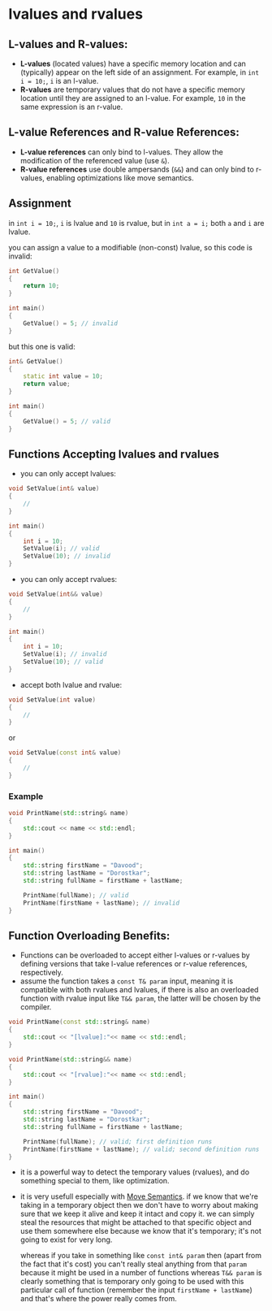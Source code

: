 # lvalues and rvalues

## L-values and R-values:
- **L-values** (located values) have a specific memory location and can (typically) appear on the left side of an assignment. For example, in `int i = 10;`, `i` is an l-value.
- **R-values** are temporary values that do not have a specific memory location until they are assigned to an l-value. For example, `10` in the same expression is an r-value.

## L-value References and R-value References:
- **L-value references** can only bind to l-values. They allow the modification of the referenced value (use `&`).
- **R-value references** use double ampersands (`&&`) and can only bind to r-values, enabling optimizations like move semantics.

## Assignment
in `int i = 10;`, `i` is lvalue and `10` is rvalue, but in `int a = i;` both `a` and `i` are lvalue.

you can assign a value to a modifiable (non-const) lvalue, so this code is invalid:
```cpp
int GetValue()
{
    return 10;
}

int main()
{
    GetValue() = 5; // invalid
}
```
but this one is valid:
```cpp
int& GetValue()
{
    static int value = 10;
    return value;
}

int main()
{
    GetValue() = 5; // valid
}
```
## Functions Accepting lvalues and rvalues
- you can only accept lvalues:
```cpp
void SetValue(int& value)
{
    //
}

int main()
{
    int i = 10;
    SetValue(i); // valid
    SetValue(10); // invalid
}
```
- you can only accept rvalues:
```cpp
void SetValue(int&& value)
{
    //
}

int main()
{
    int i = 10;
    SetValue(i); // invalid
    SetValue(10); // valid
}
```
- accept both lvalue and rvalue:
```cpp
void SetValue(int value)
{
    //
}
```
or 
```cpp
void SetValue(const int& value)
{
    //
}
```
### Example
```cpp
void PrintName(std::string& name)
{
    std::cout << name << std::endl;
}

int main()
{
    std::string firstName = "Davood";
    std::string lastName = "Dorostkar";
    std::string fullName = firstName + lastName;

    PrintName(fullName); // valid
    PrintName(firstName + lastName); // invalid
}
```

## Function Overloading Benefits:
- Functions can be overloaded to accept either l-values or r-values by defining versions that take l-value references or r-value references, respectively.
- assume the function takes a `const T& param` input, meaning it is compatible with both rvalues and lvalues, if there is also an overloaded function with rvalue input like `T&& param`, the latter will be chosen by the compiler.

```cpp
void PrintName(const std::string& name)
{
    std::cout << "[lvalue]:"<< name << std::endl;
}

void PrintName(std::string&& name)
{
    std::cout << "[rvalue]:"<< name << std::endl;
}

int main()
{
    std::string firstName = "Davood";
    std::string lastName = "Dorostkar";
    std::string fullName = firstName + lastName;

    PrintName(fullName); // valid; first definition runs
    PrintName(firstName + lastName); // valid; second definition runs
}
```
- it is a powerful way to detect the temporary values (rvalues), and do something special to them, like optimization.
- it is very usefull especially with [Move Semantics](/Tutorial/Modern/move.md). if we know that we're taking in a temporary object then we don't have to worry about making sure that we keep it alive and keep it intact and copy it. we can simply steal the resources that might be attached to that specific object and use them somewhere else because we know that it's temporary; it's not going to exist for very long. 
  
  whereas if you take in something like `const int& param` then (apart from the fact that it's cost) you can't really steal anything from that `param` because it might be used in a number of functions whereas `T&& param` is clearly something that is temporary only going to be used with this particular call of function (remember the input `firstName + lastName`) and that's where the power really comes from.
